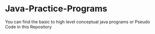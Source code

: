 # Java-Practice-Programs
You can find the basic to high level conceptual java programs or Pseudo Code in this Repository
